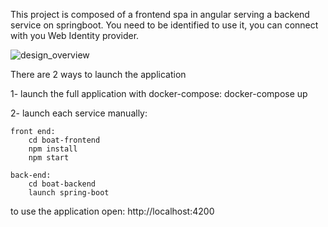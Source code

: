 This project is composed of a frontend spa in angular serving a backend service on springboot.
You need to be identified to use it, you can connect with you Web Identity provider.

![design_overview](https://user-images.githubusercontent.com/33250203/99196776-c7736580-278e-11eb-90dc-59217b979eff.png)


There are 2 ways to launch the application 

1- launch the full application with docker-compose: 
docker-compose up


2- launch each service manually:

    front end:
        cd boat-frontend
        npm install
        npm start
    
    back-end:
        cd boat-backend
        launch spring-boot

to use the application open:
http://localhost:4200